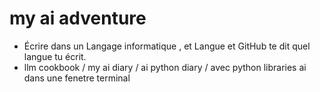 # my ai adventure

- Écrire dans un Langage informatique , et Langue et GitHub te dit quel langue tu écrit.
- llm cookbook / my ai diary / ai python diary / avec python libraries ai dans une fenetre terminal


